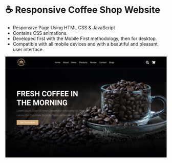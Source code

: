 # ☕ Responsive Coffee Shop Website
- Responsive Page Using HTML CSS & JavaScript
- Contains CSS animations.
- Developed first with the Mobile First methodology, then for desktop.
- Compatible with all mobile devices and with a beautiful and pleasant user interface.

![preview img](/preview.png)
